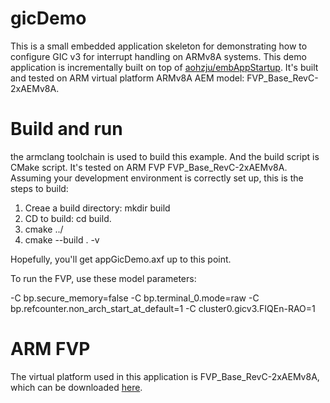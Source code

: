 # gicDemo 
This is a small embedded application skeleton for demonstrating how to configure GIC v3 for interrupt handling on ARMv8A systems.
This demo application is incrementally built on top of [aohzju/embAppStartup](https://github.com/aohzju/embAppStartup). It's built and tested on ARM virtual platform ARMv8A AEM model: FVP_Base_RevC-2xAEMv8A. 


 # Build and run
 the armclang toolchain is used to build this example. And the build script is CMake script. It's tested on ARM FVP FVP_Base_RevC-2xAEMv8A. Assuming your development environment is correctly set up, this is the steps to build:
 1. Creae a build directory: mkdir build
 2. CD to build: cd build.
 3. cmake ../ 
 4. cmake --build . -v
 
 Hopefully, you'll get appGicDemo.axf up to this point.
 
 To run the FVP, use these model parameters:
 
 -C bp.secure_memory=false -C bp.terminal_0.mode=raw -C bp.refcounter.non_arch_start_at_default=1 -C cluster0.gicv3.FIQEn-RAO=1 
 
 # ARM FVP
 The virtual platform used in this application is FVP_Base_RevC-2xAEMv8A, which can be downloaded [here](https://developer.arm.com/tools-and-software/simulation-models/fixed-virtual-platforms). 
